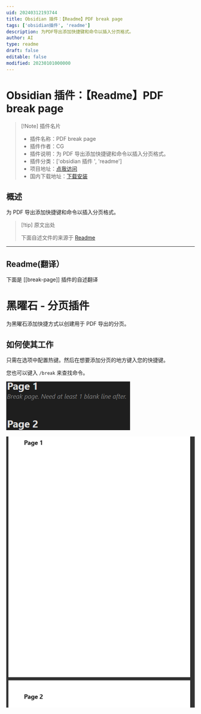 ```yaml
---
uid: 20240312193744
title: Obsidian 插件：【Readme】PDF break page
tags: ['obsidian插件', 'readme']
description: 为PDF导出添加快捷键和命令以插入分页格式。
author: AI
type: readme
draft: false
editable: false
modified: 20230101000000
---
```


# Obsidian 插件：【Readme】PDF break page

> [!Note] 插件名片
> - 插件名称：PDF break page
> - 插件作者：CG
> - 插件说明：为 PDF 导出添加快捷键和命令以插入分页格式。
> - 插件分类：['obsidian 插件 ', 'readme']
> - 项目地址：[点我访问](https://github.com/corentin-godefroy/Obsidian-BreakPage)
> - 国内下载地址：[下载安装](https://pkmer.cn/products/plugin/pluginMarket/?break-page)

## 概述

为 PDF 导出添加快捷键和命令以插入分页格式。

> [!tip] 原文出处
>
>下面自述文件的来源于 [Readme](https://ghproxy.net/https://raw.githubusercontent.com/corentin-godefroy/Obsidian-BreakPage/master/README.md)

---

## Readme(翻译）

下面是 [[break-page]] 插件的自述翻译

# 黑曜石 - 分页插件

为黑曜石添加快捷方式以创建用于 PDF 导出的分页。

## 如何使其工作

只需在选项中配置热键。然后在想要添加分页的地方键入您的快捷键。

您也可以键入 `/break` 来查找命令。

![原始.md文件](https://github.com/corentin-godefroy/Obsidian-BreakPage/blob/master/Pasted%20image%2020240215042258.png)

![PDF文件](https://github.com/corentin-godefroy/Obsidian-BreakPage/blob/master/Pasted%20image%2020240215041140.png)

